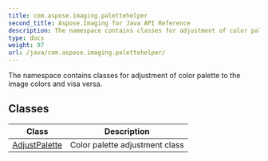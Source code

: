```yaml
---
title: com.aspose.imaging.palettehelper
second_title: Aspose.Imaging for Java API Reference
description: The namespace contains classes for adjustment of color palette to the image colors and visa versa.
type: docs
weight: 97
url: /java/com.aspose.imaging.palettehelper/
---
```


The namespace contains classes for adjustment of color palette to the image colors and visa versa.


## Classes

| Class | Description |
| --- | --- |
| [AdjustPalette](../com.aspose.imaging.palettehelper/adjustpalette) | Color palette adjustment class |
